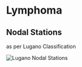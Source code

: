 # Lymphoma 

## Nodal Stations  
as per Lugano Classification  

![Lugano Nodal Stations](images/nodes_Lugano_ragions.png)
